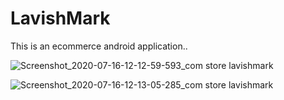 # LavishMark
This is an ecommerce android application..

![Screenshot_2020-07-16-12-12-59-593_com store lavishmark](https://user-images.githubusercontent.com/36705178/87640173-8ea18200-c703-11ea-96cc-2f8e60b57d83.png)

![Screenshot_2020-07-16-12-13-05-285_com store lavishmark](https://user-images.githubusercontent.com/36705178/87640407-ec35ce80-c703-11ea-936c-dcdbed24ee1c.png)
